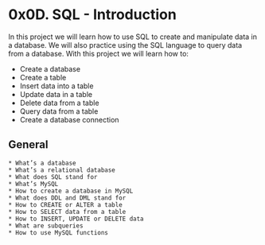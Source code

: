 # 0x0D. SQL - Introduction

In this project we will learn how to use SQL to create and manipulate data in a database. We will also practice using the SQL language to query data from a database. With this project we will learn how to:

- Create a database
- Create a table
- Insert data into a table
- Update data in a table
- Delete data from a table
- Query data from a table
- Create a database connection

## General
	* What’s a database
	* What’s a relational database
	* What does SQL stand for
	* What’s MySQL
	* How to create a database in MySQL
	* What does DDL and DML stand for
	* How to CREATE or ALTER a table
	* How to SELECT data from a table
	* How to INSERT, UPDATE or DELETE data
	* What are subqueries
	* How to use MySQL functions

